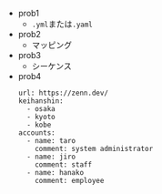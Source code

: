 - prob1
    - `.yml`または`.yaml`
- prob2
    - マッピング
- prob3
    - シーケンス
- prob4
    ```
    url: https://zenn.dev/
    keihanshin:
      - osaka
      - kyoto
      - kobe
    accounts:
      - name: taro
        comment: system administrator
      - name: jiro
        comment: staff
      - name: hanako
        comment: employee
    ```